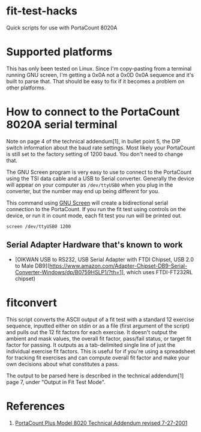 # fit-test-hacks
Quick scripts for use with PortaCount 8020A

# Supported platforms

This has only been tested on Linux. Since I'm copy-pasting from a terminal running GNU screen, I'm getting a 0x0A not a 0x0D 0x0A sequence and it's built to parse that. That should be easy to fix if it becomes a problem on other platforms.

# How to connect to the PortaCount 8020A serial terminal

Note on page 4 of the technical addendum[1], in bullet point 5, the DIP switch information about the baud rate settings. Most likely your PortaCount is still set to the factory setting of 1200 baud. You don't need to change that.

The GNU Screen program is very easy to use to connect to the PortaCount using the TSI data cable and a USB to Serial converter. Generally the device will appear on your computer as `/dev/ttyUSB0` when you plug in the converter, but the number may end up being different for you.

This command using [GNU Screen](https://www.gnu.org/software/screen/) will create a bidirectional serial connection to the PortaCount. If you run the fit test using controls on the device, or run it in count mode, each fit test you run will be printed out. 

    screen /dev/ttyUSB0 1200

## Serial Adapter Hardware that's known to work

* [OIKWAN USB to RS232, USB Serial Adapter with FTDI Chipset, USB 2.0 to Male DB9](https://www.amazon.com/Adapter-Chipset-DB9-Serial-Converter-Windows/dp/B0759HSLP1/?th=1], which uses FTDI-FT232RL chipset)

# fitconvert

This script converts the ASCII output of a fit test with a standard 12 exercise sequence, inputted either on stdin or as a file (first argument of the script) and pulls out the 12 fit factors for each exercise. It doesn't output the ambient and mask values, the overall fit factor, pass/fail status, or target fit factor for passing. It outputs as a tab-delimited single line of just the individual exercise fit factors. This is useful for if you're using a spreadsheet for tracking fit exercises and can compute overall fit factor and make your own decisions about what constitutes a pass. 

The output to be parsed here is described in the technical addendum[1] page 7, under "Output in Fit Test Mode".

# References

1. [PortaCount Plus Model 8020 Technical Addendum revised 7-27-2001](https://tsi.com/getmedia/0d5db6cd-c54d-4644-8c31-40cc8c9d8a9f/PortaCount_Model_8020_Technical_Addendum_US?ext=.pdf)
